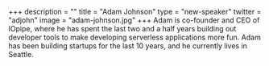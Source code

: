 +++
description = ""
title = "Adam Johnson"
type = "new-speaker"
twitter = "adjohn"
image = "adam-johnson.jpg"
+++
Adam is co-founder and CEO of IOpipe, where he has spent the last two and a half years building out developer tools to make developing serverless applications more fun. Adam has been building startups for the last 10 years, and he currently lives in Seattle.